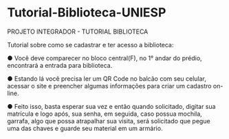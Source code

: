 # Tutorial-Biblioteca-UNIESP

PROJETO INTEGRADOR - TUTORIAL BIBLIOTECA


Tutorial sobre como se cadastrar e ter acesso a biblioteca:

● Você deve comparecer no bloco central(F), no 1° andar do prédio, encontrará a
entrada para biblioteca.

● Estando lá você precisa ler um QR Code no balcão com seu celular, acessar o site e
preencher algumas informações para criar um cadastro on-line.

● Feito isso, basta esperar sua vez e então quando solicitado, digitar sua matrícula e
logo após, sua senha, em seguida, caso possua mochila, garrafa, algo que possa
atrapalhar sua visita, será solicitado que pegue uma das chaves e guarde seu
material em um armário.
